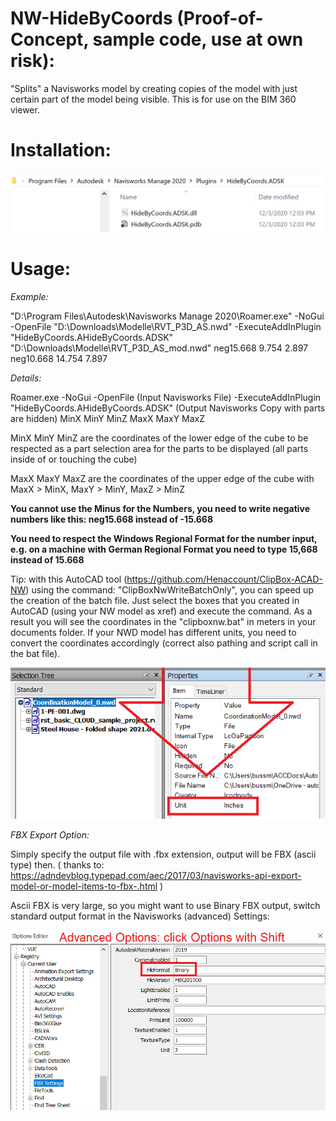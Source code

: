 # NW-HideByCoords (Proof-of-Concept, sample code, use at own risk):
"Splits" a Navisworks model by creating copies of the model with just certain part of the model being visible. This is for use on the BIM 360 viewer.

# Installation:
<img src="./HideByCoordsInstall.png" width=600>

# Usage:

<i>Example:</i>

"D:\Program Files\Autodesk\Navisworks Manage 2020\Roamer.exe" -NoGui -OpenFile "D:\Downloads\Modelle\RVT_P3D_AS.nwd" -ExecuteAddInPlugin "HideByCoords.AHideByCoords.ADSK" "D:\Downloads\Modelle\RVT_P3D_AS_mod.nwd" neg15.668 9.754 2.897 neg10.668 14.754 7.897

<i>Details:</i>

Roamer.exe -NoGui -OpenFile (Input Navisworks File) -ExecuteAddInPlugin "HideByCoords.AHideByCoords.ADSK" (Output Navisworks Copy with parts are hidden) MinX MinY MinZ MaxX MaxY MaxZ

MinX MinY MinZ are the coordinates of the lower edge of the cube to be respected as a part selection area for the parts to be displayed (all parts inside of or touching the cube)

MaxX MaxY MaxZ are the coordinates of the upper edge of the cube with MaxX > MinX, MaxY > MinY, MaxZ > MinZ

<b>You cannot use the Minus for the Numbers, you need to write negative numbers like this: neg15.668 instead of -15.668</b>

<b>You need to respect the Windows Regional Format for the number input, e.g. on a machine with German Regional Format you need to type 15,668 instead of 15.668</b>

Tip: with this AutoCAD tool (https://github.com/Henaccount/ClipBox-ACAD-NW) using the command: "ClipBoxNwWriteBatchOnly", you can speed up the creation of the batch file. Just select the boxes that you created in AutoCAD (using your NW model as xref) and execute the command. As a result you will see the coordinates in the "clipboxnw.bat" in meters in your documents folder. If your NWD model has different units, you need to convert the coordinates accordingly (correct also pathing and script call in the bat file).

<img src="./nw-units.png" width=600>

<i>FBX Export Option:</i>

Simply specify the output file with .fbx extension, output will be FBX (ascii type) then. 
( thanks to: https://adndevblog.typepad.com/aec/2017/03/navisworks-api-export-model-or-model-items-to-fbx-.html )

Ascii FBX is very large, so you might want to use Binary FBX output, switch standard output format in the Navisworks (advanced) Settings:

<img src="./nw-fbx-binary.png" width=600>

